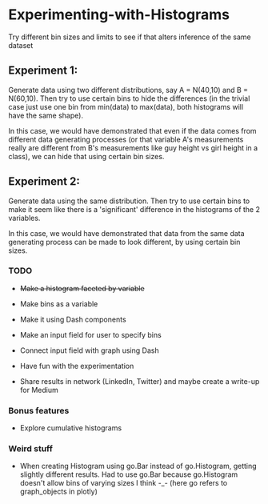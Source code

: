 # Experimenting-with-Histograms
Try different bin sizes and limits to see if that alters inference of the same dataset

## Experiment 1:
Generate data using two different distributions, say A = N(40,10) and B = N(60,10). Then try to use certain bins to hide the differences (in the trivial case just use one bin from min(data) to max(data), both histograms will have the same shape).

In this case, we would have demonstrated that even if the data comes from different data generating processes (or that variable A's measurements really are different from B's measurements like guy height vs girl height in a class), we can hide that using certain bin sizes.

## Experiment 2:
Generate data using the same distribution. Then try to use certain bins to make it seem like there is a 'significant' difference in the histograms of the 2 variables.

In this case, we would have demonstrated that data from the same data generating process can be made to look different, by using certain bin sizes.

### TODO
- ~~Make a histogram faceted by variable~~
- Make bins as a variable
- Make it using Dash components
- Make an input field for user to specify bins
- Connect input field with graph using Dash

- Have fun with the experimentation

- Share results in network (LinkedIn, Twitter) and maybe create a write-up for Medium

### Bonus features
- Explore cumulative histograms

### Weird stuff
- When creating Histogram using go.Bar instead of go.Histogram, getting slightly different results. Had to use go.Bar because go.Histogram doesn't allow bins of varying sizes I think -_- (here go refers to graph_objects in plotly)
